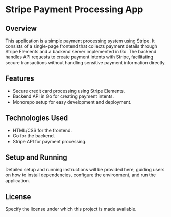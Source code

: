 # Stripe Payment Processing App

## Overview

This application is a simple payment processing system using Stripe. It consists of a single-page frontend that collects payment details through Stripe Elements and a backend server implemented in Go. The backend handles API requests to create payment intents with Stripe, facilitating secure transactions without handling sensitive payment information directly.

## Features

- Secure credit card processing using Stripe Elements.
- Backend API in Go for creating payment intents.
- Monorepo setup for easy development and deployment.

## Technologies Used

- HTML/CSS for the frontend.
- Go for the backend.
- Stripe API for payment processing.

## Setup and Running

Detailed setup and running instructions will be provided here, guiding users on how to install dependencies, configure the environment, and run the application.

## License

Specify the license under which this project is made available.
